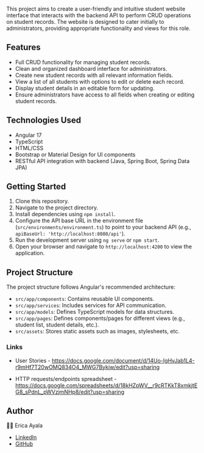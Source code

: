 This project aims to create a user-friendly and intuitive student website interface that interacts with the backend API to perform CRUD operations on student records. The website is designed to cater initially to administrators, providing appropriate functionality and views for this role.

## Features

- Full CRUD functionality for managing student records.
- Clean and organized dashboard interface for administrators.
- Create new student records with all relevant information fields.
- View a list of all students with options to edit or delete each record.
- Display student details in an editable form for updating.
- Ensure administrators have access to all fields when creating or editing student records.



## Technologies Used

- Angular 17 
- TypeScript
- HTML/CSS
- Bootstrap or Material Design for UI components
- RESTful API integration with backend (Java, Spring Boot, Spring Data JPA)



## Getting Started

1. Clone this repository.
2. Navigate to the project directory.
3. Install dependencies using `npm install`.
4. Configure the API base URL in the environment file (`src/environments/environment.ts`) to point to your backend API (e.g., `apiBaseUrl: 'http://localhost:8080/api'`).
5. Run the development server using `ng serve` or `npm start`.
6. Open your browser and navigate to `http://localhost:4200` to view the application.



## Project Structure

The project structure follows Angular's recommended architecture:

- `src/app/components`: Contains reusable UI components.
- `src/app/services`: Includes services for API communication.
- `src/app/models`: Defines TypeScript models for data structures.
- `src/app/pages`: Defines components/pages for different views (e.g., student list, student details, etc.).
- `src/assets`: Stores static assets such as images, stylesheets, etc.



### Links
* User Stories - https://docs.google.com/document/d/14Uo-IgHvJab1L4-r9mHf7T20wOMQ834O4_MWG7Bykiw/edit?usp=sharing 

* HTTP requests/endpoints spreadsheet - https://docs.google.com/spreadsheets/d/18kHZpWV__r9cRTKkT8xmkjtEG8_sPdnL_pWVzjmNHp8/edit?usp=sharing 



## Author

:woman_technologist: Erica Ayala

- [LinkedIn](https://www.linkedin.com/in/ayalavirtual)
- [GitHub](https://www.github.com/AyalaVirtual) 



